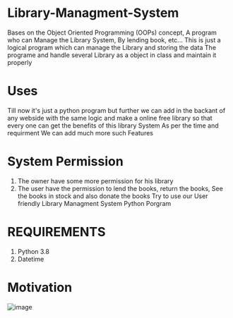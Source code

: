 # Library-Managment-System
Bases on the Object Oriented Programming (OOPs) concept, A program who can Manage the Library System, By lending book, etc...
This is just a logical program which can manage the Library and storing the data
The programe and handle several Library as a object in class and maintain it properly

# Uses
Till now it's just a python program but further we can add in the backant of any webside with the same logic and make a online free library so that every one can get the benefits of this library System
As per the time and requirment We can add much more such Features

# System Permission
1. The owner have some more permission for his library
2. The user have the permission to lend the books, return the books, See the books in stock and also donate the books
Try to use our User friendly Library Managment System Python Porgram

# REQUIREMENTS
1. Python 3.8
2. Datetime 



# Motivation
![image](https://user-images.githubusercontent.com/75004567/111073392-8274fb00-8504-11eb-9ddb-4980ef1f67ea.png)


